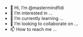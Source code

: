 - 👋 Hi, I’m @mastermindfidi
- 👀 I’m interested in ...
- 🌱 I’m currently learning ...
- 💞️ I’m looking to collaborate on ...
- 📫 How to reach me ...

<!---
mastermindfidi/mastermindfidi is a ✨ special ✨ repository because its `README.md` (this file) appears on your GitHub profile.
You can click the Preview link to take a look at your changes.
--->
